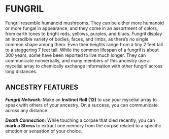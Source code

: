 # FUNGRIL

Fungril resemble humanoid mushrooms. They can be either more humanoid or more fungal in appearance, and they come in an assortment of colors, from earth tones to bright reds, yellows, purples, and blues. Fungril display an incredible variety of bodies, faces, and limbs, as there’s no single common shape among them. Even their heights range from a tiny 2 feet tall to a staggering 7 feet tall. While the common lifespan of a fungril is about 300 years, some have been reported to live much longer. They can communicate nonverbally, and many members of this ancestry use a mycelial array to chemically exchange information with other fungril across long distances.

## ANCESTRY FEATURES

***Fungril Network:*** Make an **Instinct Roll (12)** to use your mycelial array to speak with others of your ancestry. On a success, you can communicate across any distance.

***Death Connection:*** While touching a corpse that died recently, you can **mark a Stress** to extract one memory from the corpse related to a specific emotion or sensation of your choice.
